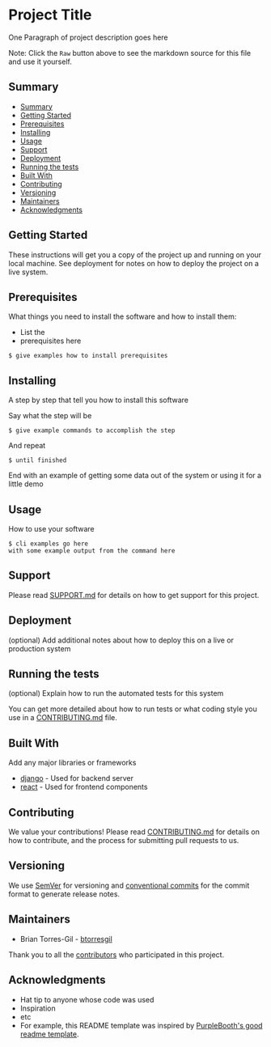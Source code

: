 # Project Title 

One Paragraph of project description goes here

Note: Click the `Raw` button above to see the markdown source for this file and
use it yourself.

## Summary

- [Summary](#summary)
- [Getting Started](#getting-started)
- [Prerequisites](#prerequisites)
- [Installing](#installing)
- [Usage](#usage)
- [Support](#support)
- [Deployment](#deployment)
- [Running the tests](#running-the-tests)
- [Built With](#built-with)
- [Contributing](#contributing)
- [Versioning](#versioning)
- [Maintainers](#maintainers)
- [Acknowledgments](#acknowledgments)

## Getting Started

These instructions will get you a copy of the project up and running on
your local machine. See deployment for notes on how to deploy the project on a
live system.

## Prerequisites

What things you need to install the software and how to install them:

- List the
- prerequisites here

```shell
$ give examples how to install prerequisites
```

## Installing

A step by step that tell you how to install this software

Say what the step will be

```shell
$ give example commands to accomplish the step
```

And repeat

```shell
$ until finished
```

End with an example of getting some data out of the system or using it
for a little demo

## Usage

How to use your software

```shell
$ cli examples go here
with some example output from the command here
```

## Support

Please read [SUPPORT.md](SUPPORT.md) for details on how to get support for this project.

## Deployment

(optional) Add additional notes about how to deploy this on a live or production system

## Running the tests

(optional) Explain how to run the automated tests for this system

You can get more detailed about how to run tests or what coding style you use in
a [CONTRIBUTING.md](CONTRIBUTING.md) file.

## Built With

Add any major libraries or frameworks

  - [django](https://www.djangoproject.com/) - Used for backend server
  - [react](https://reactjs.org/) - Used for frontend components

## Contributing

We value your contributions! Please read
[CONTRIBUTING.md](https://github.com/PaloAltoNetworks/.github/CONTRIBUTING.md)
for details on how to contribute, and the process for submitting pull requests
to us. 

## Versioning

We use [SemVer](http://semver.org/) for versioning and [conventional commits](https://www.conventionalcommits.org) for
the commit format to generate release notes.

## Maintainers

  - Brian Torres-Gil - [btorresgil](https://github.com/btorresgil)

Thank you to all the
[contributors](https://github.com/PaloAltoNetworks/<your-repo>/contributors) 
who participated in this project.

## Acknowledgments

  - Hat tip to anyone whose code was used
  - Inspiration
  - etc
  - For example, this README template was inspired by
    [PurpleBooth's good readme template](https://github.com/PurpleBooth/a-good-readme-template). 

